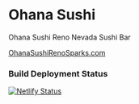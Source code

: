 # Ohana Sushi

Ohana Sushi Reno Nevada Sushi Bar

[OhanaSushiRenoSparks.com](https://www.ohanasushirenosparks.com)

### Build Deployment Status
[![Netlify Status](https://api.netlify.com/api/v1/badges/85466d08-98fe-42e8-84f2-95ea3ce51677/deploy-status)](https://app.netlify.com/sites/ohanasushi/deploys)
